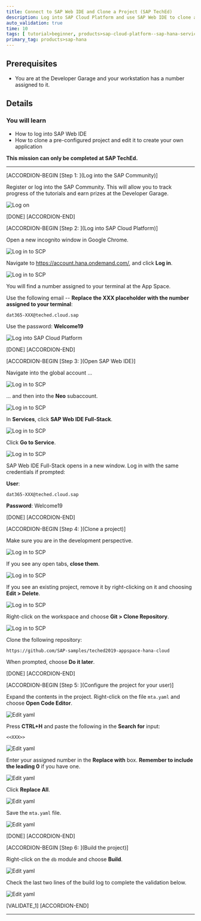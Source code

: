 ```yaml
---
title: Connect to SAP Web IDE and Clone a Project (SAP TechEd)
description: Log into SAP Cloud Platform and use SAP Web IDE to clone a project into your workspace.
auto_validation: true
time: 10
tags: [ tutorial>beginner, products>sap-cloud-platform--sap-hana-service, products>sap-web-ide]
primary_tag: products>sap-hana
---
```


## Prerequisites
 - You are at the Developer Garage and your workstation has a number assigned to it.

## Details
### You will learn
  - How to log into SAP Web IDE
  - How to clone a pre-configured project and edit it to create your own application

**This mission can only be completed at SAP TechEd.**

---

[ACCORDION-BEGIN [Step 1: ](Log into the SAP Community)]

Register or log into the SAP Community. This will allow you to track progress of the tutorials and earn prizes at the Developer Garage.

![Log on](zoomlogin.gif)

[DONE]
[ACCORDION-END]

[ACCORDION-BEGIN [Step 2: ](Log into SAP Cloud Platform)]

Open a new incognito window in Google Chrome.

![Log in to SCP](1.png)

Navigate to <https://account.hana.ondemand.com/>, and click **Log in**.

![Log in to SCP](2.png)

You will find a number assigned to your terminal at the App Space.

Use the following email -- **Replace the XXX placeholder with the number assigned to your terminal**:

```Email
dat365-XXX@teched.cloud.sap
```

Use the password: **Welcome19**

![Log into SAP Cloud Platform](3.png)

[DONE]
[ACCORDION-END]


[ACCORDION-BEGIN [Step 3: ](Open SAP Web IDE)]

Navigate into the global account ...

![Log in to SCP](4.png)

... and then into the **Neo** subaccount.

![Log in to SCP](5.png)

In **Services**, click **SAP Web IDE Full-Stack**.

![Log in to SCP](6.png)

Click **Go to Service**.

![Log in to SCP](7.png)

SAP Web IDE Full-Stack opens in a new window. Log in with the same credentials if prompted:


**User**:
```text
dat365-XXX@teched.cloud.sap
```

**Password**: Welcome19


[DONE]
[ACCORDION-END]

[ACCORDION-BEGIN [Step 4: ](Clone a project)]

Make sure you are in the development perspective.

![Log in to SCP](dev.png)

If you see any open tabs, **close them**.

![Log in to SCP](8.png)

If you see an existing project, remove it by right-clicking on it and choosing **Edit > Delete**.

![Log in to SCP](9.png)

Right-click on the workspace and choose **Git > Clone Repository**.

![Log in to SCP](10.png)

Clone the following repository:

```Repository
https://github.com/SAP-samples/teched2019-appspace-hana-cloud
```

When prompted, choose **Do it later**.

[DONE]
[ACCORDION-END]

[ACCORDION-BEGIN [Step 5: ](Configure the project for your user)]

Expand the contents in the project. Right-click on the file `mta.yaml` and choose **Open Code Editor**.

![Edit yaml](11.png)

Press **CTRL+H** and paste the following in the **Search for** input:

```Text
<<XXX>>
```
![Edit yaml](12.png)

Enter your assigned number in the **Replace with** box. **Remember to include the leading 0** if you have one.

![Edit yaml](13.png)

Click **Replace All**.

![Edit yaml](14.png)

Save the `mta.yaml` file.

![Edit yaml](19.png)

[DONE]
[ACCORDION-END]

[ACCORDION-BEGIN [Step 6: ](Build the project)]

Right-click on the `db` module and choose **Build**.

![Edit yaml](16.png)

Check the last two lines of the build log to complete the validation below.

![Edit yaml](18.png)


[VALIDATE_1]
[ACCORDION-END]


---
